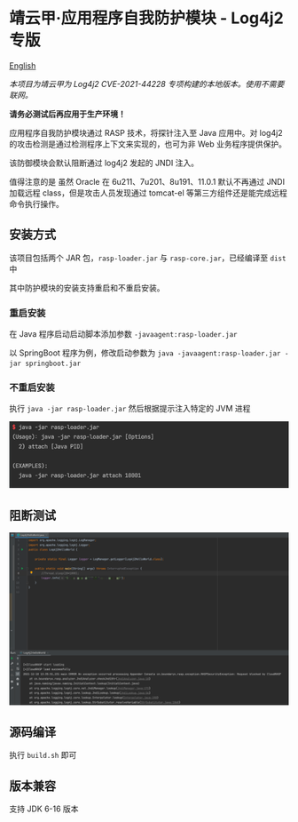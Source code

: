 # 靖云甲·应用程序自我防护模块 - Log4j2 专版

[English](README.md)

*本项目为靖云甲为 Log4j2 CVE-2021-44228 专项构建的本地版本。使用不需要联网。*

**请务必测试后再应用于生产环境！**

应用程序自我防护模块通过 RASP 技术，将探针注入至 Java 应用中。对 log4j2 的攻击检测是通过检测程序上下文来实现的，也可为非 Web 业务程序提供保护。

该防御模块会默认阻断通过 log4j2 发起的 JNDI 注入。

值得注意的是 虽然 Oracle 在 6u211、7u201、8u191、11.0.1 默认不再通过 JNDI 加载远程 class，但是攻击人员发现通过 tomcat-el 等第三方组件还是能完成远程命令执行操作。 


## 安装方式

该项目包括两个 JAR 包，```rasp-loader.jar``` 与 ```rasp-core.jar```，已经编译至 ```dist``` 中

其中防护模块的安装支持重启和不重启安装。

### 重启安装

在 Java 程序启动启动脚本添加参数 ```-javaagent:rasp-loader.jar```

以 SpringBoot 程序为例，修改启动参数为 ```java -javaagent:rasp-loader.jar -jar springboot.jar ```

### 不重启安装

执行 ```java -jar rasp-loader.jar``` 然后根据提示注入特定的 JVM 进程

![img.png](img/1.png)

## 阻断测试

![img.png](img/2.png)

## 源码编译

执行 ```build.sh``` 即可

## 版本兼容

支持 JDK 6-16 版本
